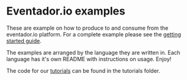 # Eventador.io examples

These are example on how to produce to and consume from the eventador.io platform. For a complete example please see the [getting started guide](http://eventador.io/getting_started_guide.html).

The examples are arranged by the language they are written in. Each language has it's own README with instructions on usage. Enjoy!

The code for our [tutorials](http://eventador.io/docs.html) can be found in the tutorials folder.
